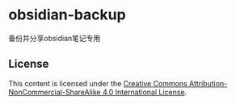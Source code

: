 # obsidian-backup
备份并分享obsidian笔记专用



## License
This content is licensed under the [Creative Commons Attribution-NonCommercial-ShareAlike 4.0 International License](http://creativecommons.org/licenses/by-nc-sa/4.0/).
